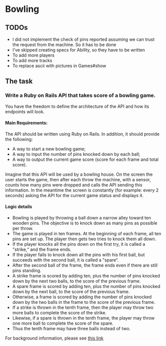 # Bowling

## TODOs
* I did not implement the check of pins reported assuming we can trust
the request from the machine. So it has to be done
* I've skipped creating specs for Ability, so they have to be written
* To add more players
* To add more tracks
* To replace ascii with pictures in Games#show

## The task

### Write a Ruby on Rails API that takes score of a bowling game.
You have the freedom to define the architecture of the API and how its endpoints will look.

#### Main Requirements:
The API should be written using Ruby on Rails. In addition,
it should provide the following:
* A way to start a new bowling game;
* A way to input the number of pins knocked down by each ball;
* A way to output the current game score (score for each frame and total score).

Imagine that this API will be used by a bowling house.
On the screen the user starts the game, then after each throw the machine,
with a sensor, counts how many pins were dropped and calls the API
sending this information. In the meantime the screen is constantly
(for example: every 2 seconds) asking the API
for the current game status and displays it.

#### Logic details
* Bowling is played by throwing a ball down a narrow alley toward ten wooden pins.
The objective is to knock down as many pins as possible per throw.
* The game is played in ten frames. At the beginning of each frame,
all ten pins are set up. The player then gets two tries to knock them all down.
* If the player knocks all the pins down on the first try,
it is called a "strike,“ and the frame ends.
* If the player fails to knock down all the pins with his first ball,
but succeeds with the second ball, it is called a "spare“.
* After the second ball of the frame, the frame ends even if there are still pins standing.
* A strike frame is scored by adding ten, plus the number of pins knocked down
by the next two balls, to the score of the previous frame.
* A spare frame is scored by adding ten, plus the number of pins knocked down
by the next ball, to the score of the previous frame.
* Otherwise, a frame is scored by adding the number of pins knocked down
by the two balls in the frame to the score of the previous frame.
* If a strike is thrown in the tenth frame, then the player may throw
two more balls to complete the score of the strike.
* Likewise, if a spare is thrown in the tenth frame, the player may throw
one more ball to complete the score of the spare.
* Thus the tenth frame may have three balls instead of two.

For background information, please see [this link](http://en.wikipedia.org/wiki/Ten-pin_bowling)
